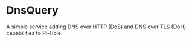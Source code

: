 # DnsQuery

A simple service adding DNS over HTTP (DoS) and DNS over TLS (DoH) capabilities to Pi-Hole.
